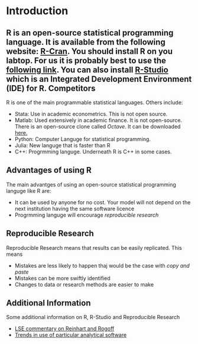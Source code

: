 Introduction
========================================================
R is an open-source statistical programming language.  It is available from the following website: [R-Cran](http://www.r-project.org/). You should install R on you labtop.  For us it is probably best to use the [following link](http://www.stats.bris.ac.uk/R/).  You can also install [R-Studio](https://www.rstudio.com/) which is an Integrated Development Environment (IDE) for R. 
Competitors
----------------------------------------------------------
R is one of the main programmable statistical languages.  Others include:
* Stata:  Use in academic econometrics. This is not open source.
* Matlab:  Used extensively in academic finance.  It is not open-source.  There is an open-source clone called *Octave*.  It can be downloaded [here.](https://www.gnu.org/software/octave/)
* Python: Computer Languge for statistical programming.  
* Julia:  New languge that is faster than R
* C++:  Progrmming languge.  Underneath R is C++ in some cases. 

Advantages of using R
------------------------------------------------------------
The main advantges of using an open-source statistical programming languge like R are:
* It can be used by anyone for no cost.  Your model will not depend on the next institution having the same software licence
* Progrmming languge will encourage *reproducible research*

Reproducible Research
--------------------------------------------------------------
Reproducible Research means that results can be easily replicated.  This means
* Mistakes are less likely to happen thaj would be the case with *copy and paste*
* Mistakes can be more swiftly identified
* Changes to data or research methods are easier to make

Additional Information
---------------------------------------------------------
Some additional information on R, R-Studio and Reproducible Research 
* [LSE commentary on Reinhart and Rogoff](http://blogs.lse.ac.uk/impactofsocialsciences/2013/10/23/open-data-in-economics-the-basis-of-reproducible-research/)
* [Trends in use of particular analytical software](http://r4stats.com/2014/02/25/job-trends-improved/)
